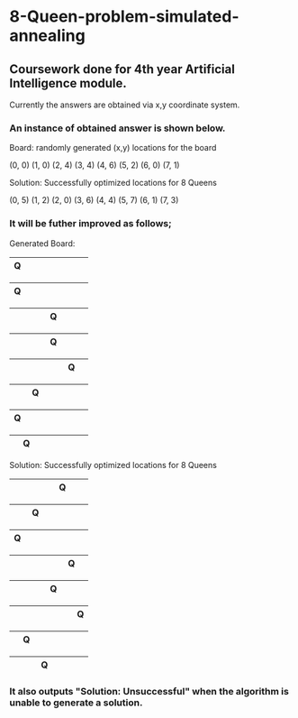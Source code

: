 # 8-Queen-problem-simulated-annealing
## Coursework done for 4th year Artificial Intelligence module.

Currently the answers are obtained via x,y coordinate system. 

### An instance of obtained answer is shown below.



Board: randomly generated (x,y) locations for the board

(0, 0)
(1, 0)
(2, 4)
(3, 4)
(4, 6)
(5, 2)
(6, 0)
(7, 1)


Solution: Successfully optimized locations for 8 Queens

(0, 5)
(1, 2)
(2, 0)
(3, 6)
(4, 4)
(5, 7)
(6, 1)
(7, 3)




### It will be futher improved as follows;


Generated Board:


| Q |   |   |   |   |   |   |   |
|---|---|---|---|---|---|---|---|

| Q |   |   |   |   |   |   |   |
|---|---|---|---|---|---|---|---|

|   |   |   |   | Q |   |   |   |
|---|---|---|---|---|---|---|---|

|   |   |   |   | Q |   |   |   |
|---|---|---|---|---|---|---|---|

|   |   |   |   |   |   | Q |   |
|---|---|---|---|---|---|---|---|

|   |   | Q |   |   |   |   |   |
|---|---|---|---|---|---|---|---|

| Q |   |   |   |   |   |   |   |
|---|---|---|---|---|---|---|---|

|   | Q |   |   |   |   |   |   |
|---|---|---|---|---|---|---|---|



Solution: Successfully optimized locations for 8 Queens


|   |   |   |   |   | Q |   |   |
|---|---|---|---|---|---|---|---|

|   |   | Q |   |   |   |   |   |
|---|---|---|---|---|---|---|---|

| Q |   |   |   |   |   |   |   |
|---|---|---|---|---|---|---|---|

|   |   |   |   |   |   | Q |   |
|---|---|---|---|---|---|---|---|

|   |   |   |   | Q |   |   |   |
|---|---|---|---|---|---|---|---|

|   |   |   |   |   |   |   | Q |
|---|---|---|---|---|---|---|---|

|   | Q |   |   |   |   |   |   |
|---|---|---|---|---|---|---|---|

|   |   |   | Q |   |   |   |   |
|---|---|---|---|---|---|---|---|



### It also outputs "Solution: Unsuccessful" when the algorithm is unable to generate a solution.
